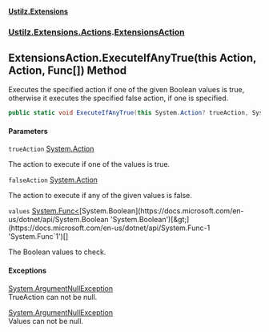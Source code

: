 #### [Ustilz.Extensions](index.md 'index')
### [Ustilz.Extensions.Actions](Ustilz.Extensions.Actions.md 'Ustilz.Extensions.Actions').[ExtensionsAction](Ustilz.Extensions.Actions.ExtensionsAction.md 'Ustilz.Extensions.Actions.ExtensionsAction')

## ExtensionsAction.ExecuteIfAnyTrue(this Action, Action, Func<bool>[]) Method

Executes the specified action if one of the given Boolean values is true, otherwise it executes the specified false action, if one is specified.

```csharp
public static void ExecuteIfAnyTrue(this System.Action? trueAction, System.Action? falseAction=null, params System.Func<bool>[] values);
```
#### Parameters

<a name='Ustilz.Extensions.Actions.ExtensionsAction.ExecuteIfAnyTrue(thisSystem.Action,System.Action,System.Func_bool_[]).trueAction'></a>

`trueAction` [System.Action](https://docs.microsoft.com/en-us/dotnet/api/System.Action 'System.Action')

The action to execute if one of the values is true.

<a name='Ustilz.Extensions.Actions.ExtensionsAction.ExecuteIfAnyTrue(thisSystem.Action,System.Action,System.Func_bool_[]).falseAction'></a>

`falseAction` [System.Action](https://docs.microsoft.com/en-us/dotnet/api/System.Action 'System.Action')

The action to execute if any of the given values is false.

<a name='Ustilz.Extensions.Actions.ExtensionsAction.ExecuteIfAnyTrue(thisSystem.Action,System.Action,System.Func_bool_[]).values'></a>

`values` [System.Func&lt;](https://docs.microsoft.com/en-us/dotnet/api/System.Func-1 'System.Func`1')[System.Boolean](https://docs.microsoft.com/en-us/dotnet/api/System.Boolean 'System.Boolean')[&gt;](https://docs.microsoft.com/en-us/dotnet/api/System.Func-1 'System.Func`1')[[]](https://docs.microsoft.com/en-us/dotnet/api/System.Array 'System.Array')

The Boolean values to check.

#### Exceptions

[System.ArgumentNullException](https://docs.microsoft.com/en-us/dotnet/api/System.ArgumentNullException 'System.ArgumentNullException')  
TrueAction can not be null.

[System.ArgumentNullException](https://docs.microsoft.com/en-us/dotnet/api/System.ArgumentNullException 'System.ArgumentNullException')  
Values can not be null.